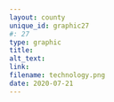```yaml
---
layout: county 
unique_id: graphic27
#: 27
type: graphic
title: 
alt_text: 
link: 
filename: technology.png
date: 2020-07-21
---
```

